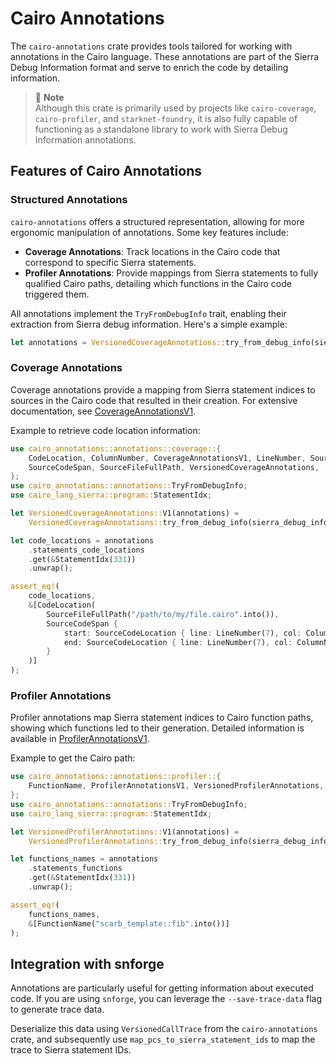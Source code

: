 # Cairo Annotations

The `cairo-annotations` crate provides tools tailored for working with annotations in the Cairo language. These
annotations are part of the Sierra Debug Information format and serve to enrich the code by detailing information.

> 📝 **Note**  
> Although this crate is primarily used by projects like `cairo-coverage`, `cairo-profiler`, and `starknet-foundry`,
> it is also fully capable of functioning as a standalone library to work with Sierra Debug Information annotations.

## Features of Cairo Annotations

### Structured Annotations

`cairo-annotations` offers a structured representation, allowing for more ergonomic manipulation of annotations. Some
key features include:

- **Coverage Annotations**: Track locations in the Cairo code that correspond to specific Sierra statements.
- **Profiler Annotations**: Provide mappings from Sierra statements to fully qualified Cairo paths, detailing which
  functions in the Cairo code triggered them.

All annotations implement the `TryFromDebugInfo` trait, enabling their extraction from Sierra debug information. Here's
a simple example:

```rust
let annotations = VersionedCoverageAnnotations::try_from_debug_info(sierra_debug_info).unwrap();
```


### Coverage Annotations

Coverage annotations provide a mapping from Sierra statement indices to sources in the Cairo code that resulted in their
creation. For extensive documentation,
see [CoverageAnnotationsV1](./crates/cairo-annotations/src/annotations/coverage.rs).

Example to retrieve code location information:

```rust
use cairo_annotations::annotations::coverage::{
    CodeLocation, ColumnNumber, CoverageAnnotationsV1, LineNumber, SourceCodeLocation,
    SourceCodeSpan, SourceFileFullPath, VersionedCoverageAnnotations,
};
use cairo_annotations::annotations::TryFromDebugInfo;
use cairo_lang_sierra::program::StatementIdx;

let VersionedCoverageAnnotations::V1(annotations) =
    VersionedCoverageAnnotations::try_from_debug_info(sierra_debug_info).unwrap();

let code_locations = annotations
    .statements_code_locations
    .get(&StatementIdx(331))
    .unwrap();

assert_eq!(
    code_locations,
    &[CodeLocation(
        SourceFileFullPath("/path/to/my/file.cairo".into()),
        SourceCodeSpan {
            start: SourceCodeLocation { line: LineNumber(7), col: ColumnNumber(4) },
            end: SourceCodeLocation { line: LineNumber(7), col: ColumnNumber(4) },
        }
    )]
);
```

### Profiler Annotations

Profiler annotations map Sierra statement indices to Cairo function paths, showing which functions led to their
generation. Detailed information is available
in [ProfilerAnnotationsV1](./crates/cairo-annotations/src/annotations/profiler.rs).

Example to get the Cairo path:

```rust
use cairo_annotations::annotations::profiler::{
    FunctionName, ProfilerAnnotationsV1, VersionedProfilerAnnotations,
};
use cairo_annotations::annotations::TryFromDebugInfo;
use cairo_lang_sierra::program::StatementIdx;

let VersionedProfilerAnnotations::V1(annotations) =
    VersionedProfilerAnnotations::try_from_debug_info(sierra_debug_info).unwrap();

let functions_names = annotations
    .statements_functions
    .get(&StatementIdx(331))
    .unwrap();

assert_eq!(
    functions_names,
    &[FunctionName("scarb_template::fib".into())]
);
```

## Integration with snforge

Annotations are particularly useful for getting information about executed code. If you are using `snforge`, you can
leverage the `--save-trace-data` flag to generate trace data.

Deserialize this data using `VersionedCallTrace` from the `cairo-annotations` crate, and subsequently
use `map_pcs_to_sierra_statement_ids` to map the trace to Sierra statement IDs.
